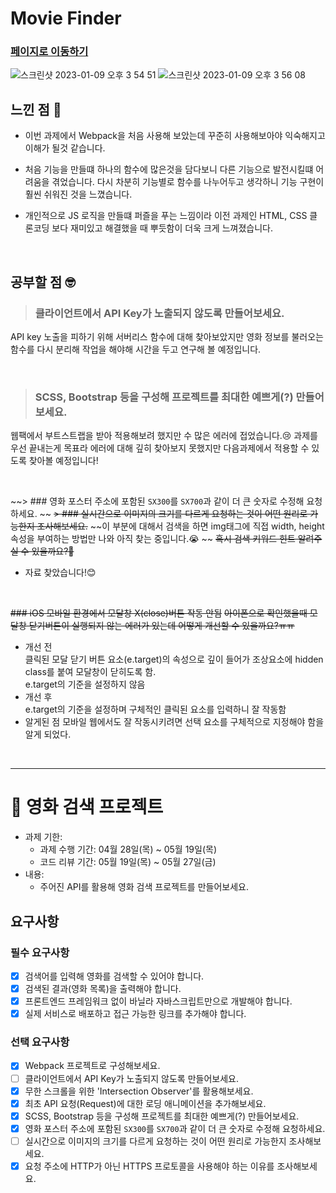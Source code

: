 # Movie Finder
### [페이지로 이동하기](https://comfy-sprite-042a7c.netlify.app)
![스크린샷 2023-01-09 오후 3 54 51](https://user-images.githubusercontent.com/99096272/211254504-7144f2c2-ba50-4664-83bd-2f7d95bd0b9a.png)
![스크린샷 2023-01-09 오후 3 56 08](https://user-images.githubusercontent.com/99096272/211254657-9eee7a34-3271-4cf9-9ffc-ddd41ea9a2d6.png)


## 느낀 점 🤔
- 이번 과제에서 Webpack을 처음 사용해 보았는데 꾸준히 사용해보아야 익숙해지고 이해가 될것 같습니다.

- 처음 기능을 만들떄 하나의 함수에 많은것을 담다보니 다른 기능으로 발전시킬떄 어려움을 겪었습니다. 다시 차분히 기능별로 함수를 나누어두고 생각하니 기능 구현이 훨씬 쉬워진 것을 느꼈습니다.

- 개인적으로 JS 로직을 만들떄 퍼즐을 푸는 느낌이라 이전 과제인 HTML, CSS 클론코딩 보다 재미있고 해결했을 때 뿌듯함이 더욱 크게 느껴졌습니다.

</br>

## 공부할 점 🤓


> ### 클라이언트에서 API Key가 노출되지 않도록 만들어보세요.
API key 노출을 피하기 위해 서버리스 함수에 대해 찾아보았지만 영화 정보를 불러오는 함수를 다시 분리해 작업을 해야해 시간을 두고 연구해 볼 예정입니다.

</br>

> ### SCSS, Bootstrap 등을 구성해 프로젝트를 최대한 예쁘게(?) 만들어보세요.
웹팩에서 부트스트랩을 받아 적용해보려 했지만 수 많은 에러에 접었습니다.😢
과제를 우선 끝내는게 목표라 에러에 대해 깊히 찾아보지 못했지만 다음과제에서 적용할 수 있도록 찾아볼 예정입니다!

</br>

~~> ### 영화 포스터 주소에 포함된 `SX300`를 `SX700`과 같이 더 큰 숫자로 수정해 요청하세요.  ~~
~~> ### 실시간으로 이미지의 크기를 다르게 요청하는 것이 어떤 원리로 가능한지 조사해보세요.~~
~~이 부분에 대해서 검색을 하면 img태그에 직접 width, height 속성을 부여하는 방법만 나와 아직 찾는 중입니다.😭   ~~
~~혹시 검색 키워드 힌트 알려주실 수 있을까요?🥺~~
- 자료 찾았습니다!😊

</br>

~~### iOS 모바일 환경에서 모달창 X(close)버튼 작동 안됨~~
~~아이폰으로 확인했을때 모달창 닫기버튼이 실행되지 않는 에러가 있는데 어떻게 개선할 수 있을까요?ㅠㅠ~~
- 개선 전  
클릭된 모달 닫기 버튼 요소(e.target)의 속성으로 깊이 들어가 조상요소에 hidden class를 붙여 모달창이 닫히도록 함.  
e.target의 기준을 설정하지 않음  
- 개선 후  
e.target의 기준을 설정하며 구체적인 클릭된 요소를 입력하니 잘 작동함
- 알게된 점
모바일 웹에서도 잘 작동시키려면 선택 요소를 구체적으로 지정해야 함을 알게 되었다.


</br>

---
# 🎥 영화 검색 프로젝트

- 과제 기한:
  - 과제 수행 기간: 04월 28일(목) ~ 05월 19일(목)
  - 코드 리뷰 기간: 05월 19일(목) ~ 05월 27일(금)
- 내용:
  - 주어진 API를 활용해 영화 검색 프로젝트를 만들어보세요.

## 요구사항

### 필수 요구사항

- [X] 검색어를 입력해 영화를 검색할 수 있어야 합니다.
- [X] 검색된 결과(영화 목록)을 출력해야 합니다.
- [X] 프론트엔드 프레임워크 없이 바닐라 자바스크립트만으로 개발해야 합니다.
- [X] 실제 서비스로 배포하고 접근 가능한 링크를 추가해야 합니다.

### 선택 요구사항

- [X] Webpack 프로젝트로 구성해보세요.
- [ ] 클라이언트에서 API Key가 노출되지 않도록 만들어보세요.
- [X] 무한 스크롤을 위한 'Intersection Observer'를 활용해보세요.
- [X] 최초 API 요청(Request)에 대한 로딩 애니메이션을 추가해보세요.
- [X] SCSS, Bootstrap 등을 구성해 프로젝트를 최대한 예쁘게(?) 만들어보세요.
- [X] 영화 포스터 주소에 포함된 `SX300`를 `SX700`과 같이 더 큰 숫자로 수정해 요청하세요.
- [ ] 실시간으로 이미지의 크기를 다르게 요청하는 것이 어떤 원리로 가능한지 조사해보세요.
- [X] 요청 주소에 HTTP가 아닌 HTTPS 프로토콜을 사용해야 하는 이유를 조사해보세요.
